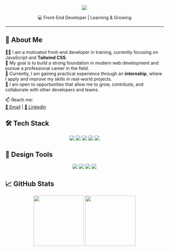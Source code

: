 <p align="center">
  <img src="https://capsule-render.vercel.app/api?type=waving&color=0:38B2AC,100:1572B6&height=180&section=header&text=Hamzeh%20Esmaeili&fontSize=40&fontAlign=center&fontColor=ffffff" />
</p>

<p align="center">
💻 Front-End Developer | Learning & Growing

</p>

---
## 💫 About Me

👨‍💻 I am a motivated front-end developer in training, currently focusing on JavaScript and **Tailwind CSS**.  
🎯 My goal is to build a strong foundation in modern web development and pursue a professional career in the field.  
💼 Currently, I am gaining practical experience through an **internship**, where I apply and improve my skills in real-world projects.  
🚀 I am open to opportunities that allow me to grow, contribute, and collaborate with other developers and teams.  

📫 Reach me:  
[📧 Email](mailto:hamzehesmaeili.Official@gmail.com) | [🔗 LinkedIn](https://linkedin.com/in/hamzehesmaeili)



## 🛠️ Tech Stack
<p align="center">
  <img src="https://img.shields.io/badge/HTML5-E34F26?style=for-the-badge&logo=html5&logoColor=white" />
  <img src="https://img.shields.io/badge/CSS3-1572B6?style=for-the-badge&logo=css3&logoColor=white" />
  <img src="https://img.shields.io/badge/TailwindCSS-38B2AC?style=for-the-badge&logo=tailwind-css&logoColor=white" />
  <img src="https://img.shields.io/badge/Sass-CC6699?style=for-the-badge&logo=sass&logoColor=white" />
  <img src="https://img.shields.io/badge/Bootstrap-7952B3?style=for-the-badge&logo=bootstrap&logoColor=white" />
</p>


## 🎨 Design Tools
<p align="center">
  <img src="https://img.shields.io/badge/After%20Effects-9999FF?style=for-the-badge&logo=adobe-after-effects&logoColor=white" />
  <img src="https://img.shields.io/badge/Premiere%20Pro-9999FF?style=for-the-badge&logo=adobe-premiere-pro&logoColor=white" />
  <img src="https://img.shields.io/badge/Illustrator-FF9A00?style=for-the-badge&logo=adobe-illustrator&logoColor=white" />
  <img src="https://img.shields.io/badge/Photoshop-31A8FF?style=for-the-badge&logo=adobe-photoshop&logoColor=white" />
</p>

## 📈 GitHub Stats

<p align="center">
  <img src="https://github-readme-stats.vercel.app/api?username=HamzehEsmaeili&show_icons=true&theme=radical&hide_border=true" height="160" />
  <img src="https://github-readme-stats.vercel.app/api/top-langs/?username=HamzehEsmaeili&layout=compact&theme=radical&hide_border=true" height="160" />
</p>


